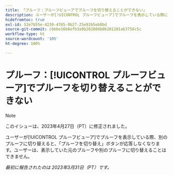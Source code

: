 ```yaml
---
title: 「プルーフ：プルーフビューアでプルーフを切り替えることができない」
description: ユーザーが[!UICONTROL プルーフビューア]でプルーフを表示している際に別のバージョンに切り替えると、バージョンのドロップダウンが無効になり、表示していた元のバージョンやプルーフの別のバージョンに戻すことができなくなります。
hidefromtoc: true
exl-id: 52e7b55e-4239-4785-9b27-25e91b5eb8bd
source-git-commit: cbbbe16b8efb3a9b28280db0b201201ab3756c5c
workflow-type: ht
source-wordcount: '105'
ht-degree: 100%

---
```


# プルーフ：[!UICONTROL プルーフビューア]でプルーフを切り替えることができない

>[!NOTE]
>
>このイシューは、2023年4月27日（PT）に修正されました。

ユーザーが[!UICONTROL プルーフビューア]でプルーフを表示している際、別のプルーフに切り替えると、「プルーフを切り替え」ボタンが応答しなくなります。ユーザーは、表示していた元のプルーフや別のプルーフに切り替えることはできません。

_最初に報告されたのは 2023年3月31日（PT）です。_
